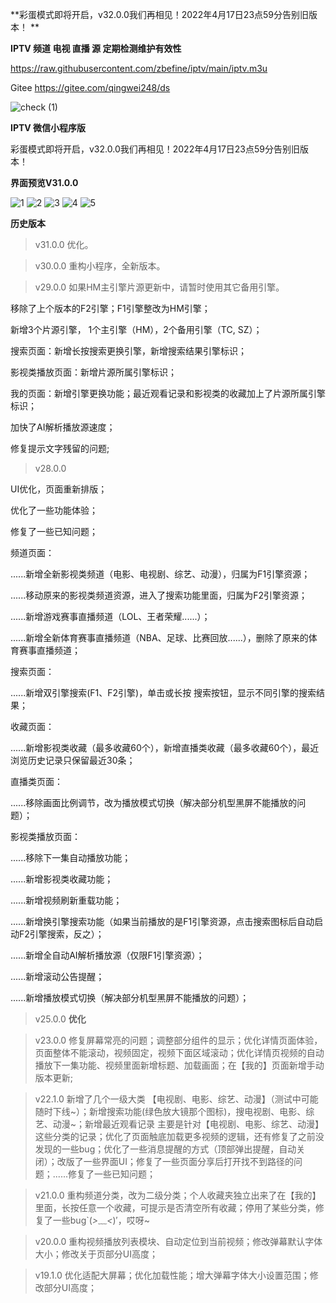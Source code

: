  **彩蛋模式即将开启，v32.0.0我们再相见！2022年4月17日23点59分告别旧版本！  **
 
 
 **IPTV 频道 电视 直播 源 定期检测维护有效性** 



https://raw.githubusercontent.com/zbefine/iptv/main/iptv.m3u



Gitee https://gitee.com/qingwei248/ds



![check (1)](https://user-images.githubusercontent.com/26646520/155706149-8cc26744-d0ce-4cb5-99b9-83cf278f740e.png)



 **IPTV 微信小程序版** 
 
 






彩蛋模式即将开启，v32.0.0我们再相见！2022年4月17日23点59分告别旧版本！



**界面预览V31.0.0**



![1](https://user-images.githubusercontent.com/26646520/163549861-8ec81b22-9a7c-49d4-a197-8d2d8bd4f809.png)
![2](https://user-images.githubusercontent.com/26646520/163549870-fd1822a9-f3f8-4273-b467-ddd0d07b83f7.png)
![3](https://user-images.githubusercontent.com/26646520/163549877-4a0526ee-6c78-40a6-8ce1-b9b326331e71.png)
![4](https://user-images.githubusercontent.com/26646520/163549888-bad668bf-d943-473b-84f8-8eefbefba112.png)
![5](https://user-images.githubusercontent.com/26646520/163549903-bd61bc1c-8218-416e-8730-797e170b2bb6.png)



**历史版本** 



> v31.0.0 优化。




> v30.0.0 重构小程序，全新版本。



> v29.0.0 如果HM主引擎片源更新中，请暂时使用其它备用引擎。



移除了上个版本的F2引擎；F1引擎整改为HM引擎；



新增3个片源引擎， 1个主引擎（HM），2个备用引擎（TC, SZ）；



搜索页面：新增长按搜索更换引擎，新增搜索结果引擎标识；



影视类播放页面：新增片源所属引擎标识；



我的页面：新增引擎更换功能；最近观看记录和影视类的收藏加上了片源所属引擎标识；



加快了AI解析播放源速度；



修复提示文字残留的问题;



> v28.0.0



UI优化，页面重新排版；



优化了一些功能体验；



修复了一些已知问题；



频道页面：




......新增全新影视类频道（电影、电视剧、综艺、动漫），归属为F1引擎资源；



......移动原来的影视类频道资源，进入了搜索功能里面，归属为F2引擎资源；



......新增游戏赛事直播频道（LOL、王者荣耀......）；



......新增全新体育赛事直播频道（NBA、足球、比赛回放......），删除了原来的体育赛事直播频道；



搜索页面：



......新增双引擎搜索(F1、F2引擎)，单击或长按 搜索按钮，显示不同引擎的搜索结果；



收藏页面：



......新增影视类收藏（最多收藏60个），新增直播类收藏（最多收藏60个），最近浏览历史记录只保留最近30条；



直播类页面：



......移除画面比例调节，改为播放模式切换（解决部分机型黑屏不能播放的问题）；



影视类播放页面：



......移除下一集自动播放功能；



......新增影视类收藏功能；



......新增视频刷新重载功能；



......新增换引擎搜索功能（如果当前播放的是F1引擎资源，点击搜索图标后自动启动F2引擎搜索，反之）；



......新增全自动AI解析播放源（仅限F1引擎资源）；



......新增滚动公告提醒；



......新增播放模式切换（解决部分机型黑屏不能播放的问题）；



> v25.0.0 **优化**



> v23.0.0 修复屏幕常亮的问题；调整部分组件的显示；优化详情页面体验，页面整体不能滚动，视频固定，视频下面区域滚动；优化详情页视频的自动播放下一集功能、视频里面新增标题、加载画面；在【我的】页面新增手动 版本更新;



> v22.1.0 新增了几个一级大类 【电视剧、电影、综艺、动漫】（测试中可能随时下线~）；新增搜索功能(绿色放大镜那个图标)，搜电视剧、电影、综艺、动漫~；新增最近观看记录 主要是针对【电视剧、电影、综艺、动漫】这些分类的记录；优化了页面触底加载更多视频的逻辑，还有修复了之前没发现的一些bug；优化了一些消息提醒的方式（顶部弹出提醒，自动关闭）；改版了一些界面UI；修复了一些页面分享后打开找不到路径的问题；......修复了一些已知问题；



> v21.0.0 重构频道分类，改为二级分类；个人收藏夹独立出来了在【我的】里面，长按任意一个收藏，可提示是否清空所有收藏；停用了某些分类，修复了一些bug`(*>﹏<*)′，哎呀~



> v20.0.0 重构视频播放列表模块、自动定位到当前视频；修改弹幕默认字体大小；修改关于页部分UI高度；



> v19.1.0 优化适配大屏幕；优化加载性能；增大弹幕字体大小设置范围；修改部分UI高度；






